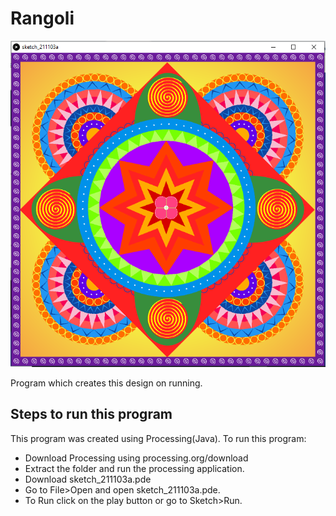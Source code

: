 # Rangoli
![alt text](./rangoli.PNG)

Program which creates this design on running.
## Steps to run this program
This program was created using Processing(Java).
To run this program:
* Download Processing using processing.org/download
* Extract the folder and run the processing application.
* Download sketch_211103a.pde
* Go to File>Open and open sketch_211103a.pde.
* To Run click on the play button or go to Sketch>Run. 
